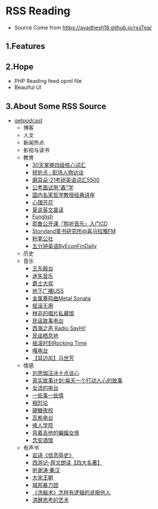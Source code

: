 # RSS Reading

* Source Come from  https://avadhesh18.github.io/rssTea/

## 1.Features


## 2.Hope

* PHP Reading feed.opml file
*  Beauiful UI

## 3.About Some RSS Source

* [getpodcast](https://getpodcast.xyz/)
  * 博客
  * 人文
  * 新闻热点
  * 影视与读书
  * 教育
    * [30天掌握四级核心词汇](https://data.getpodcast.xyz/data/ximalaya/13773679.xml)
    * [转折点 : 职场人物访谈](https://data.getpodcast.xyz/data/ximalaya/14481730.xml)
    * [磨耳朵-21考研英语词汇5500](https://data.getpodcast.xyz/data/ximalaya/11328266.xml)
    * [公考面试用“鑫”学](https://data.getpodcast.xyz/data/ximalaya/2791651.xml)
    * [国内名家哲学教授经典讲座](https://data.getpodcast.xyz/data/ximalaya/293454.xml)
    * [心理开花](https://data.getpodcast.xyz/data/ximalaya/318561.xml)
    * [夏说英文晨读](https://data.getpodcast.xyz/data/ximalaya/3240558.xml)
    * [Funglish](https://data.getpodcast.xyz/data/ximalaya/3513675.xml)
    * [耶鲁公开课『聆听音乐』入门CD](https://data.getpodcast.xyz/data/ximalaya/297557.xml)
    * [Storyland童书研究所@喜马拉雅FM ](http://www.ximalaya.com/album/14170104.xml)
    * [粉笔公社](http://www.ximalaya.com/album/48143951.xml)
    * [五分钟英语ByEconFinDaily](https://feed.xyzfm.space/wpdyxfr9eenw)
  * 历史
  * 音乐
    * [王东殿台](https://data.getpodcast.xyz/data/163/12.xml)
    * [迷失音乐](https://data.getpodcast.xyz/data/163/15.xml)
    * [爵士大叔](https://data.getpodcast.xyz/data/ximalaya/8031818.xml)
    * [地下广播USS](https://data.getpodcast.xyz/data/163/1064047.xml)
    * [金属奏鸣曲Metal Sonata](https://data.getpodcast.xyz/data/163/161.xml)
    * [摇滚无用](https://data.getpodcast.xyz/data/163/230001.xml)
    * [林非的唱片私藏馆](https://data.getpodcast.xyz/data/163/335965054.xml)
    * [民谣故事电台](https://data.getpodcast.xyz/data/163/341280102.xml)
    * [西海之声 Radio SayHi!](https://data.getpodcast.xyz/data/163/343885084.xml)
    * [民谣栖息地](https://data.getpodcast.xyz/data/163/349307412.xml)
    * [摇滚时刻Rocking Time](https://data.getpodcast.xyz/data/163/3949002.xml)
    * [嘎电台](https://data.getpodcast.xyz/data/163/45.xml)
    * [【耳边风】马世芳](https://data.getpodcast.xyz/data/163/526968602.xml)
  * 情感
    * [刘思伽汪冰十点谈心](https://data.getpodcast.xyz/data/ximalaya/270646.xml)
    * [真实故事计划:每天一个打动人心的故事](https://data.getpodcast.xyz/data/ximalaya/7029689.xml)
    * [女流的电台](https://data.getpodcast.xyz/data/163/5030002.xml)
    * [一些事一些情](https://data.getpodcast.xyz/data/163/5198010.xml)
    * [相怼论](https://data.getpodcast.xyz/data/163/527112692.xml)
    * [硬糖夜校](https://data.getpodcast.xyz/data/163/527119696.xml)
    * [蕊希电台](https://data.getpodcast.xyz/data/163/618058.xml)
    * [峰人学院](https://data.getpodcast.xyz/data/qingting/107080.xml)
    * [背着吉他的蝙蝠女侠](http://rss.lizhi.fm/rss/18084.xml)
    * [念安酒馆](https://www.ximalaya.com/album/15025296.xml)
  * 有声书
    * [岩讲《信息简史》](https://data.getpodcast.xyz/data/ximalaya/13508624.xml)
    * [西游记-原文朗读【四大名著】](https://data.getpodcast.xyz/data/ximalaya/220566.xml)
    * [听谢涛·秦汉](https://data.getpodcast.xyz/data/ximalaya/2656749.xml)
    * [大宋王朝](https://data.getpodcast.xyz/data/ximalaya/3146783.xml)
    * [城邦暴力团](https://data.getpodcast.xyz/data/ximalaya/9836213.xml)
    * [《洗脑术》怎样有逻辑的说服他人](https://data.getpodcast.xyz/data/163/340949062.xml)
    * [清醒思考的艺术](https://data.getpodcast.xyz/data/ximalaya/18227383.xml)
